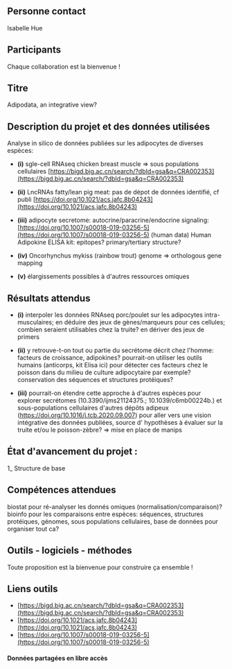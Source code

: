## Personne contact
Isabelle Hue

## Participants
Chaque collaboration est la bienvenue !

## Titre
Adipodata, an integrative view?

## Description du projet et des données utilisées
Analyse in silico de données publiées sur les adipocytes de diverses espèces: 
- **(i)** sgle-cell RNAseq chicken breast muscle => sous populations cellulaires 
[https://bigd.big.ac.cn/search/?dbId=gsa&q=CRA002353](https://bigd.big.ac.cn/search/?dbId=gsa&q=CRA002353)

- **(ii)** LncRNAs fatty/lean pig meat: pas de dépot de données identifié, cf publi
[https://doi.org/10.1021/acs.jafc.8b04243](https://doi.org/10.1021/acs.jafc.8b04243)

- **(iii)** adipocyte secretome: autocrine/paracrine/endocrine signaling: 
[https://doi.org/10.1007/s00018-019-03256-5](https://doi.org/10.1007/s00018-019-03256-5) (human data)
Human Adipokine ELISA kit: epitopes? primary/tertiary structure?

- **(iv)** Oncorhynchus mykiss (rainbow trout) genome => orthologous gene mapping

- **(v)** élargissements possibles à d'autres ressources omiques

## Résultats attendus
- **(i)** interpoler les données RNAseq porc/poulet sur les adipocytes intra-musculaires; en déduire des jeux de gènes/marqueurs pour ces cellules; combien seraient utilisables chez la truite? en dériver des jeux de primers

- **(ii)** y retrouve-t-on tout ou partie du secrétome décrit chez l'homme: facteurs de croissance, adipokines? pourrait-on utiliser les outils humains (anticorps, kit Elisa ici) pour détecter ces facteurs chez le poisson dans du milieu de culture adipocytaire par exemple? conservation des séquences et structures protéiques?

- **(iii)** pourrait-on étendre cette approche à  d'autres espèces pour explorer secrétomes (10.3390/ijms21124375.; 10.1039/c6mb00224b.) et sous-populations cellulaires d'autres dépôts adipeux (https://doi.org/10.1016/j.tcb.2020.09.007) pour aller vers une vision intégrative des données publiées, source d' hypothèses à évaluer sur la truite et/ou le poisson-zèbre? => mise en place de manips

## État d'avancement du projet :
1_ Structure de base

## Compétences attendues
biostat pour ré-analyser les donnés omiques (normalisation/comparaison)? 
bioinfo pour les comparaisons entre espèces: séquences, structures protéiques, génomes, sous populations cellulaires, base de données pour organiser tout ca?


## Outils - logiciels - méthodes
Toute proposition est la bienvenue pour construire ça ensemble !

## Liens outils
- [https://bigd.big.ac.cn/search/?dbId=gsa&q=CRA002353](https://bigd.big.ac.cn/search/?dbId=gsa&q=CRA002353)
- [https://doi.org/10.1021/acs.jafc.8b04243](https://doi.org/10.1021/acs.jafc.8b04243)
- [https://doi.org/10.1007/s00018-019-03256-5](https://doi.org/10.1007/s00018-019-03256-5)

#### Données partagées en libre accès
